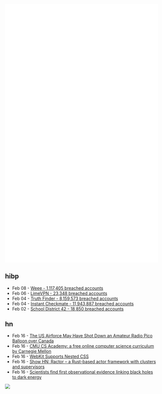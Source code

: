 ![Metrics](https://raw.githubusercontent.com/phixion/phixion/master/metrics.svg)

## hibp

<!--
for https://github.com/phixion/phixion/blob/main/.github/workflows/feeds.yml
-->
<!--START_SECTION:haveibeenpwnd-->
- Feb 08 - [Weee - 1,117,405 breached accounts](https://haveibeenpwned.com/PwnedWebsites#Weee)
- Feb 06 - [LimeVPN - 23,348 breached accounts](https://haveibeenpwned.com/PwnedWebsites#LimeVPN)
- Feb 04 - [Truth Finder - 8,159,573 breached accounts](https://haveibeenpwned.com/PwnedWebsites#TruthFinder)
- Feb 04 - [Instant Checkmate - 11,943,887 breached accounts](https://haveibeenpwned.com/PwnedWebsites#InstantCheckmate)
- Feb 02 - [School District 42 - 18,850 breached accounts](https://haveibeenpwned.com/PwnedWebsites#SchoolDistrict42)
<!--END_SECTION:haveibeenpwnd-->

## hn

<!--
for https://github.com/phixion/phixion/blob/main/.github/workflows/feeds.yml
-->
<!--START_SECTION:hn-->
- Feb 16 - [The US Airforce May Have Shot Down an Amateur Radio Pico Balloon over Canada](https://www.rtl-sdr.com/the-us-airforce-may-have-shot-down-an-amateur-radio-pico-balloon-over-canada/)
- Feb 16 - [CMU CS Academy: a free online computer science curriculum by Carnegie Mellon](https://academy.cs.cmu.edu/)
- Feb 16 - [WebKit Supports Nested CSS](https://webkit.org/blog/13813/try-css-nesting-today-in-safari-technology-preview/)
- Feb 16 - [Show HN: Ractor – a Rust-based actor framework with clusters and supervisors](https://github.com/slawlor/ractor)
- Feb 16 - [Scientists find first observational evidence linking black holes to dark energy](https://news.umich.edu/scientists-find-first-observational-evidence-linking-black-holes-to-dark-energy/)
<!--END_SECTION:hn-->

<!--
for https://yhype.me
-->
![](https://hit.yhype.me/github/profile?user_id=13013670)
